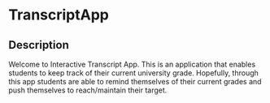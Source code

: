 # TranscriptApp

## Description 

Welcome to Interactive Transcript App. This is an application that enables students to keep track of their current university grade. Hopefully, through this app students are able to remind themselves of their current grades and push themselves to reach/maintain their target. 